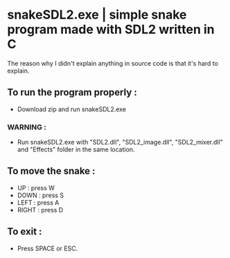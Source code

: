 # snakeSDL2.exe | simple snake program made with SDL2 written in C
The reason why I didn't explain anything in source code is that it's hard to explain.
## To run the program properly :
- Download zip and run snakeSDL2.exe
### WARNING : 
- Run snakeSDL2.exe with "SDL2.dll", "SDL2_image.dll", "SDL2_mixer.dll" and "Effects" folder in the same location.

## To move the snake :

- UP : press W
- DOWN : press S
- LEFT : press A
- RIGHT : press D

## To exit :
- Press SPACE or ESC.


